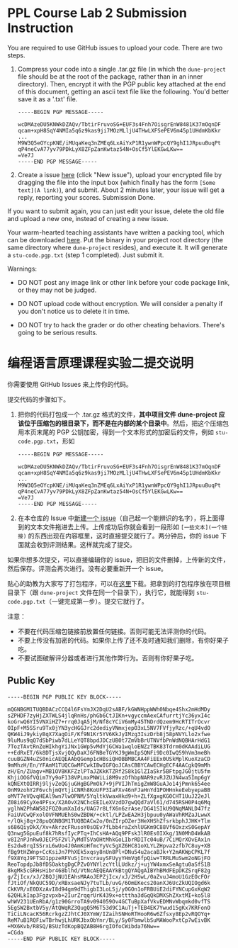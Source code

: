 # PPL Course Lab 2 Submission Instruction

You are required to use GitHub issues to upload your code. There are two steps.

1. Compress your code into a single .tar.gz file (in which the `dune-project` file should be at the root of the package, rather than in an inner directory). Then, encrypt it with the PGP public key attached at the end of this document, getting an ascii text file like the following. You'd better save it as a '.txt' file.

   ```pgp
   -----BEGIN PGP MESSAGE-----
   
   wcDMAzeDU5KNWkDZAQv/TbtirFruvoSG+EUF3s4Fnh7OisgrEnW8481K37mOqnDF
   qcam+xpH8SqY4NMIa5q6z9kas9ji7MOzMLljU4THwLXFSePEV6m45p1UHdmKbKkr
   ...
   M9W3Q5eOYcpKNE/iMUqaKeq3nZMEq6LxAiYxP1R1ywnWPpcQY9ghI1JRpuuBuqPt
   qP4neCvA77yv79PDkLyX8ZFpZanKwtaz54N+OsCf5YlEKGwLKw==
   =Ve7J
   -----END PGP MESSAGE-----
   ```

2. Create a issue [here](https://github.com/ZJU-PPL/lab-3-submit/issues) (click "New issue"), upload your encrypted file by dragging the file into the input box (which finally has the form `[Some text](A link)`), and submit. About 2 minutes later, your issue will get a reply, reporting your scores. Submission Done.

If you want to submit again, you can just edit your issue, delete the old file and upload a new one, instead of creating a new issue.

Your warm-hearted teaching assistants have written a packing tool, which can be downloaded [here](https://github.com/ZJU-PPL/pack/releases). Put the binary in your project root directory (the same directory where `dune-project` resides), and execute it. It will generate a `stu-code.pgp.txt` (step 1 completed). Just submit it.

Warnings:

- DO NOT post any image link or other link before your code package link, or they may not be judged.

- DO NOT upload code without encryption. We will consider a penalty if you don't notice us to delete it in time.

- DO NOT try to hack the grader or do other cheating behaviors. There's going to be serious results.

# 编程语言原理课程实验二提交说明

你需要使用 GitHub Issues 来上传你的代码。

提交代码的步骤如下。

1. 把你的代码打包成一个 .tar.gz 格式的文件，**其中项目文件 dune-project 应该位于压缩包的根目录下，而不是在内部的某个目录中**。然后，把这个压缩包用本页末尾的 PGP 公钥加密，得到一个文本形式的加密后的文件，例如 `stu-code.pgp.txt`，形如

   ```pgp
   -----BEGIN PGP MESSAGE-----
   
   wcDMAzeDU5KNWkDZAQv/TbtirFruvoSG+EUF3s4Fnh7OisgrEnW8481K37mOqnDF
   qcam+xpH8SqY4NMIa5q6z9kas9ji7MOzMLljU4THwLXFSePEV6m45p1UHdmKbKkr
   ...
   M9W3Q5eOYcpKNE/iMUqaKeq3nZMEq6LxAiYxP1R1ywnWPpcQY9ghI1JRpuuBuqPt
   qP4neCvA77yv79PDkLyX8ZFpZanKwtaz54N+OsCf5YlEKGwLKw==
   =Ve7J
   -----END PGP MESSAGE-----
   ```

2. 在本仓库的 Issue 中[新建一个 issue](https://github.com/ZJU-PPL/lab-3-submit/issues/new)（自己起一个能辨识的名字），将上面得到的文本文件拖进去上传。上传成功后你就会看到一段形如 `[一些文本](一个链接)` 的东西出现在内容框里，这时直接提交就行了。两分钟后，你的 issue 下面就会收到评测结果。这样就完成了提交。

如果你想多次提交，可以直接编辑你的 issue，把旧的文件删掉，上传新的文件，然后保存。评测会再次进行。没有必要重新开一个 issue。

贴心的助教为大家写了打包程序，可以在[这里](https://github.com/ZJU-PPL/pack/releases)下载。把拿到的打包程序放在项目根目录下（跟 `dune-project` 文件在同一个目录下），执行它，就能得到 `stu-code.pgp.txt`（一键完成第一步）。提交它就行了。

注意：

- 不要在代码压缩包链接前放置任何链接。否则可能无法评测你的代码。
- 不要上传没有加密的代码。如果你上传了还不及时通知我们删除，有你好果子吃。
- 不要试图破解评分器或者进行其他作弊行为。否则有你好果子吃。



## Public Key

```pgp
-----BEGIN PGP PUBLIC KEY BLOCK-----

mQGNBGM1TUQBDACzCCQ4l6FsYmJX2DqU2sABF/kGWNHppWWh0Nbqe4Shx2mHdMDy
sZPHDF7zyHjZXTWLS4jlqRnHs/phGb6CtJIKn+vgyccmAexCAfurrtjYc36yxI4c
koGrwQ6YI5VNXiHZ7+rrq0JqA5jM/Nf8cYCiV6mMy45TNDrdQzem9HcRTITrOcvr
OIpF+M5SSru9Tx0jYN3ycHGGJrc2dediyVNmxjepO3xL5NV7FVfjyRzc/+qU4vdO
QKW4iJ9ykiyBqX7XagOiF/Kf9N1Kr5YV6KkJyIMzg3IszDrb8j58pNVYLlo2xfwe
9luMus9qQ7dSbPiwb7dLLeYQT8bpdJDCzUB0t7ZmVbBrUTNVfbPnWdNQBHArHdG1
7TozTAvtRnZeHIkhgYiJNx1GWp5vMdYjGCWa1wqloENZzTBK83Tdrm0dKAAdiLUG
++EdRxET/6k8DTjsXvjQQyDaXJ6FNBeTGYKJ9gWmIpSQNFi9Dc0IwQ59hVm3meBh
cuuBGZN4uZS0nicAEQEAAbQGemp1cHBsiQHOBBMBCAA4FiEEx0USkMplKuoXzaCD
9mMhzH/En/YFAmM1TUQCGwMFCwkIBwIGFQoJCAsCBBYCAwECHgECF4AACgkQ9mMh
zH/En/ZUagv+MB1OV8KKFZzlPTaJZKkKTZRf2S8k1GlZIaSkr5BFtpgJG0jtU5fm
KhjiOOGfVQim7Yy9oF138VPLmxPNWiLi8M9vzOfhbpNAR9zvRJZUJN4wa5Imp6gY
kQNEXtOIRRj9ljvZeQGjuGHgBGPmOk7+9jPVIJhTmigZmW8GuAJo14jPmnk654ee
OnM9zohY2F6vchjmQYtjiCNRh8KoUFP3IaFXv46nFJaHnYd1POHHnkeEebyepaBB
oMVT7eVQvqHEAl9wn7lwOPNM/5YqltkVwaxHkd9+h+ZLfXgxgKG0CHT1UuJ22eJl
Z08i69CyXe4PFsx/X2AOvX2NChcEEILeXVzdD7gwQQd7aVl61/d745RSH0P4q6Mq
yglhW2PhAW582FQZ0umXaIds/UAG7r8LfX6n6zrAse/DG41SIkU9QNqMANLD47fz
FaiUVCwQFxolOVFNMUEhS0wZBDW/+cktl/LPZwEA2H3jbpuu0yAWaVhRMZaJLwwX
+/lQkj8q+28puQGNBGM1TUQBDACw2o/0nZIrpOZer3HeXHShZfsrkbphJJHK+Tlm
s686QiyDkX/Xv+AkrzcFRusoY0sOEv7fLbb4raZxhlUGKm9C88Vf6OxzxS0GepAY
Q3nwg5GpuEuf8k7hRsfIycPTq+IhCsHA+AQq9PFsk3lR0Es0IXkg/1N0MhD4WkAB
v8I2nPJnRw0JECP5F2Vl7yMdTSVaOHtMhkGoLIbrRDITc04uB/7CiMQrXOvEAx1n
Es2dw8rqISSrxL6wUo4J0AmKoHfmcYyVc5gXZ6HC81oXLYLZHpva2zfb7C8uy+XB
fBg9tHZWnp+CcKsiJn7PhXEk5xqsy8nUn8Pl+DNu54u2acaBJk+Y2mAKWpCPKL7f
f9X8YqJ9FTSD1ppzeRFVuSjInvcrauySFUyyYHmVg6fpQiw+TRRLMuSwm2oNGjFO
ReoTopdpJb8fDSOaktgDgCPZvOYNYlzcYtlLUdkz/j+ujYW4xmxSeAgtu0aSfS1B
8kgMk5cGRHsHibr468blhd/VtNcAEQEAAYkBtgQYAQgAIBYhBMdFEpDKZSrqF82g
g/ZjIcx/xJ/2BQJjNU1EAhsMAAoJEPZjIcx/xJ/2HSwL/0aZvuJ4moU1GzEOcFOr
fJtiOf/NkQUC59D/xRBxsaeNJy7tuTLb/uvG/6OmEKecs20anXJ6UcZkUQIOgd6k
CkKVR/xE0DXzAvI8d94gm9dThigbI3LoLSj/y0GOn1oFRBUiE2diFYNCupGxKqW2
62QHLkIap3Fgzvpxb+2IurZrqqrUrK439x+otttha3dGqQkDMXShZXxtMI+ko5l8
whWV231UEnRbA/g1z90GrroTA9v094059Ov4GCTuBpXafVkvEDMNvWbqmkd0vfTS
5EgSW2BxtbV5y/AtQWqRZ3QugQ5M6T53d9C1AuTj+TEB4EK7Ywud15gKx7KRFonO
TiCiLNcacK56RcrkgzZJhtCJ0XYmW/IZaihSNHoRTHooR6w6Zfsxy8Ep2vRQOYq+
ReM7uB1RQFiwTBrhwjLhURKJbxObYnr/BLy/Sy0FbmwlbSuMAWooPxtCp7wEivBK
+MX6Kvb/R8SQ/BSUzTdKopBQZAB8H6rgIOfoCWibda76Nw==
=CGda
-----END PGP PUBLIC KEY BLOCK-----
```

